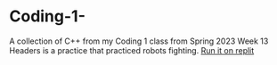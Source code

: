 # Coding-1-
A collection of C++ from my Coding 1 class from Spring 2023
Week 13 Headers is a practice that practiced robots fighting. [Run it on replit](https://replit.com/@Lucklessradio/Week-13-Headers?v=1)
